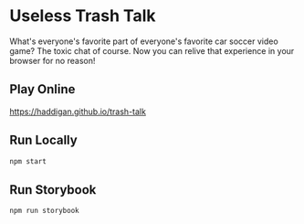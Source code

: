 # Useless Trash Talk

What's everyone's favorite part of everyone's favorite car soccer video game? The toxic chat of course. Now you can relive that experience in your browser for no reason!

## Play Online

https://haddigan.github.io/trash-talk

## Run Locally

```sh
npm start
```

## Run Storybook

```sh
npm run storybook
```
